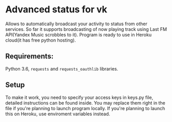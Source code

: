 # Advanced status for vk
Allows to automatically broadcast your activity to status from other services. So far it supports broadcasting of now playing track using Last FM API(Yandex Music scrobbles to it). Program is ready to use in Heroku cloud(it has free python hosting).

## Requirements:
Python 3.6, `requests` and `requests_oauthlib` libraries.

## Setup
To make it work, you need to specify your access keys in keys.py file, detailed instructions can be found inside. You may replace them right in the file if you're planning to launch program locally. If you're planning to launch this on Heroku, use enviroment variables instead.
